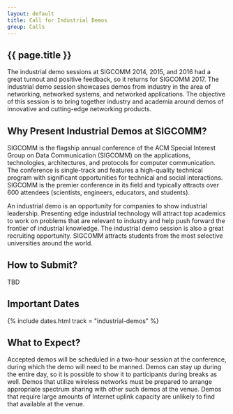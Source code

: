 ```yaml
---
layout: default
title: Call for Industrial Demos
group: Calls
---
```


## {{ page.title }}

The industrial demo sessions at SIGCOMM 2014, 2015, and 2016 had a great turnout and positive feedback, so it returns for SIGCOMM 2017. The industrial demo session showcases demos from industry in the area of networking, networked systems, and networked applications. The objective of this session is to bring together industry and academia around demos of innovative and cutting-edge networking products.

## Why Present Industrial Demos at SIGCOMM?

SIGCOMM is the flagship annual conference of the ACM Special Interest Group on Data Communication (SIGCOMM) on the applications, technologies, architectures, and protocols for computer communication. The conference is single-track and features a high-quality technical program with significant opportunities for technical and social interactions. SIGCOMM is the premier conference in its field and typically attracts over 600 attendees (scientists, engineers, educators, and students).

An industrial demo is an opportunity for companies to show industrial leadership. Presenting edge industrial technology will attract top academics to work on problems that are relevant to industry and help push forward the frontier of industrial knowledge. The industrial demo session is also a great recruiting opportunity. SIGCOMM attracts students from the most selective universities around the world.

## How to Submit?

TBD

<!-- Please submit a small description of your demo (up to one page) together with the names and affiliation of the demo presenters at <https://sigcomm-industrialdemos16.hotcrp.com/>. The SIGCOMM industrial liaison board is responsible for the selection of industrial demo program. -->

<!-- Demos of research projects from industry are better suited for the general SIGCOMM demo session; the industrial demo session has more of a product focus. Feel free to contact any member of the SIGCOMM industrial liaison board or the demo chairs if you have any questions. -->

## Important Dates

{% include dates.html track = "industrial-demos" %}

## What to Expect?

Accepted demos will be scheduled in a two-hour session at the conference, during which the demo will need to be manned. Demos can stay up during the entire day, so it is possible to show it to participants during breaks as well. Demos that utilize wireless networks must be prepared to arrange appropriate spectrum sharing with other such demos at the venue. Demos that require large amounts of Internet uplink capacity are unlikely to find that available at the venue.


